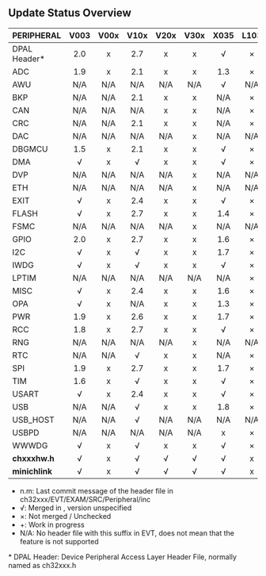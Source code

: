 ## Update Status Overview
|PERIPHERAL    |V003|V00x|V10x|V20x|V30x|X035|L103|M030|
|:-------------|:--:|:--:|:--:|:--:|:--:|:--:|:--:|:--:|
|DPAL Header\* |2.0 | x  |2.7 | x  | x  | √  | ×  | ×  |
|ADC           |1.9 | x  |2.1 | x  | x  |1.3 | ×  | ×  |
|AWU           |N/A |N/A |N/A |N/A |N/A | √  |N/A |N/A |
|BKP           |N/A |N/A |2.1 | x  | x  |N/A | ×  |N/A |
|CAN           |N/A |N/A |N/A | x  | x  |N/A | ×  |N/A |
|CRC           |N/A |N/A |2.1 | x  | x  |N/A | ×  |N/A |
|DAC           |N/A |N/A |N/A |N/A | x  |N/A |N/A |N/A |
|DBGMCU        |1.5 | x  |2.1 | x  | x  | √  | ×  | ×  |
|DMA           | √  | x  | √  | x  | x  | √  | ×  | ×  |
|DVP           |N/A |N/A |N/A |N/A | x  |N/A |N/A |N/A |
|ETH           |N/A |N/A |N/A |N/A | x  |N/A |N/A |N/A |
|EXIT          | √  | x  |2.4 | x  | x  | √  | ×  | ×  |
|FLASH         | √  | x  |2.7 | x  | x  |1.4 | ×  | ×  |
|FSMC          |N/A |N/A |N/A |N/A | x  |N/A |N/A |N/A |
|GPIO          |2.0 | x  |2.7 | x  | x  |1.6 | ×  | ×  |
|I2C           | √  | x  | √  | x  | x  |1.7 | ×  | ×  |
|IWDG          | √  | x  | √  | x  | x  | √  | ×  |N/A |
|LPTIM         |N/A |N/A |N/A |N/A |N/A |N/A | ×  |N/A |
|MISC          | √  | x  |2.4 | x  | x  |1.6 | ×  |N/A |
|OPA           | √  | x  |N/A | x  | x  |1.3 | ×  | ×  |
|PWR           |1.9 | x  |2.6 | x  | x  |1.7 | ×  | ×  |
|RCC           |1.8 | x  |2.7 | x  | x  | √  | ×  | ×  |
|RNG           |N/A |N/A |N/A |N/A | x  |N/A |N/A |N/A |
|RTC           |N/A |N/A | √  | x  | x  |N/A | ×  |N/A |
|SPI           |1.9 | x  |2.7 | x  | x  |1.7 | ×  | ×  |
|TIM           |1.6 | x  | √  | x  | x  | √  | ×  | ×  |
|USART         | √  | x  |2.4 | x  | x  | √  | ×  | ×  |
|USB           |N/A |N/A | √  | x  | x  |1.8 | ×  | ×  |
|USB_HOST      |N/A |N/A | √  |N/A |N/A |N/A |N/A |N/A |
|USBPD         |N/A |N/A |N/A |N/A |N/A | x  | ×  | ×  |
|WWWDG         | √  | x  | √  | x  | x  | √  | ×  | ×  |
|**chxxxhw.h** | √  | x  | √  | √  | √  | √  | x  | x  |
|**minichlink**| √  | x  | √  | √  | √  | √  | x  | x  |

* n.m:  Last commit message of the header file in ch32xxx/EVT/EXAM/SRC/Peripheral/inc
* √:    Merged in , version unspecified
* ×:    Not merged / Unchecked
* +:    Work in progress
* N/A:  No header file with this suffix in EVT, does not mean that the feature is not supported

\* DPAL Header: Device Peripheral Access Layer Header File, normally named as ch32xxx.h
